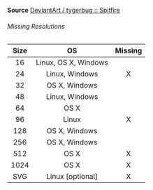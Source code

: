 __Source__ [DeviantArt / tygerbug :: Spitfire](http://tygerbug.deviantart.com/art/Spitfire-Firefox-Icon-280826863)

###### Missing Resolutions
| Size |          OS          | Missing |
|:----:|:--------------------:|:-------:|
|  16  | Linux, OS X, Windows |         |
|  24  |    Linux, Windows    |    X    |
|  32  |     OS X, Windows    |         |
|  48  |    Linux, Windows    |         |
|  64  |         OS X         |         |
|  96  |         Linux        |    X    |
|  128 |     OS X, Windows    |         |
|  256 |     OS X, Windows    |         |
|  512 |         OS X         |    X    |
| 1024 |         OS X         |    X    |
|  SVG |   Linux [optional]   |    X    |